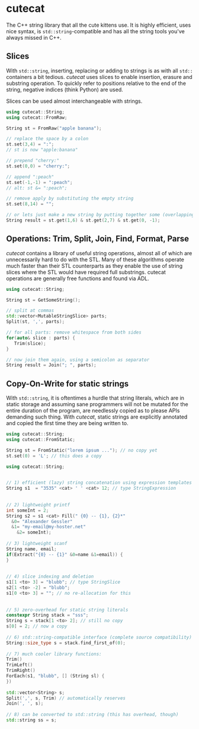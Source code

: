 cutecat
=======


The C++ string library that all the cute kittens use. It is highly efficient, uses nice syntax, 
is `std::string`-compatible and has all the string tools you've always missed in C++.

Slices
-------

With `std::string`, inserting, replacing or adding to strings is as with all `std::` containers
a bit tedious. _cutecat_ uses slices to enable insertion, erasure and substring operation. To quickly refer
to positions relative to the end of the string, negative indices (think Python) are used. 

Slices can be used almost interchangeable with strings.
````c++
using cutecat::String;
using cutecat::FromRaw;

String st = FromRaw("apple banana"); 

// replace the space by a colon
st.set(3,4) = ":";
// st is now "apple:banana"

// prepend "cherry:"
st.set(0,0) = "cherry:";

// append ":peach"
st.set(-1,-1) = ":peach";
// alt: st &= ":peach";

// remove apply by substituting the empty string
st.set(8,14) = "";

// or lets just make a new string by putting together some (overlapping) slices
String result = st.get(1,6) & st.get(2,7) & st.get(0, -1);

````

Operations: Trim, Split, Join, Find, Format, Parse
-------

_cutecat_ contains a library of useful string operations, almost all of which are unnecessarily hard to do
with the STL. Many of these algorithms operate much faster than their STL counterparts as they enable the
use of string slices where the STL would have required full substrings. cutecat operations are generally 
free functions and found via ADL.
````c++
using cutecat::String;

String st = GetSomeString();

// split at commas
std::vector<MutableStringSlice> parts;
Split(st, ',', parts); 

// for all parts: remove whitespace from both sides 
for(auto& slice : parts) {
   Trim(slice); 
}

// now join them again, using a semicolon as separator
String result = Join("; ", parts);


````


Copy-On-Write for static strings
-------

With `std::string`, it is oftentimes a hurdle that string literals, which are in static storage and 
assuming sane programmers will not be mutated for the entire duration of the program, are needlessly
copied as to please APIs demanding such thing. With _cutecat_, static strings are explicitly annotated and 
copied the first time they are being written to.
````c++
using cutecat::String;
using cutecat::FromStatic;

String st = FromStatic("lorem ipsum ..."); // no copy yet
st.set(0) = 'L'; // this does a copy 

````


````c++
using cutecat::String;

 
// 1) efficient (lazy) string concatenation using expression templates
String s1  = "3535" <cat> ' ' <cat> 12; // type StringExpression
 
 
// 2) lightweight printf
int someInt = 2;
String s2 = s1 <cat> Fill(" {0} -- {1}, {2}*" 
  &0= "Alexander Gessler" 
  &1= "my-email@my-hoster.net"
	&2= someInt);
 
// 3) lightweight scanf
String name, email;
if(Extract("{0} -- {1}" &0=name &1=email)) {
}
 
 
// 4) slice indexing and deletion
s1[1 <to> 3] = "blubb"; // type StringSlice
s2[1 <to> -2] = "blubb";
s1[0 <to> 3] = ""; // no re-allocation for this
 
 
// 5) zero-overhead for static string literals
constexpr String stack = "sss";
String s = stack[1 <to> 2]; // still no copy
s[0] = 2; // now a copy
 
// 6) std::string-compatible interface (complete source compatibility)
String::size_type s = stack.find_first_of(0);
 
// 7) much cooler library functions:
Trim()
TrimLeft()
TrimRight()
ForEach(s1, "blubb", [] (String sl) {
})
 
std::vector<String> s;
Split(',', s, Trim) // automatically reserves
Join(', ', s);
 
// 8) can be converted to std::string (this has overhead, though)
std::string ss = s;
